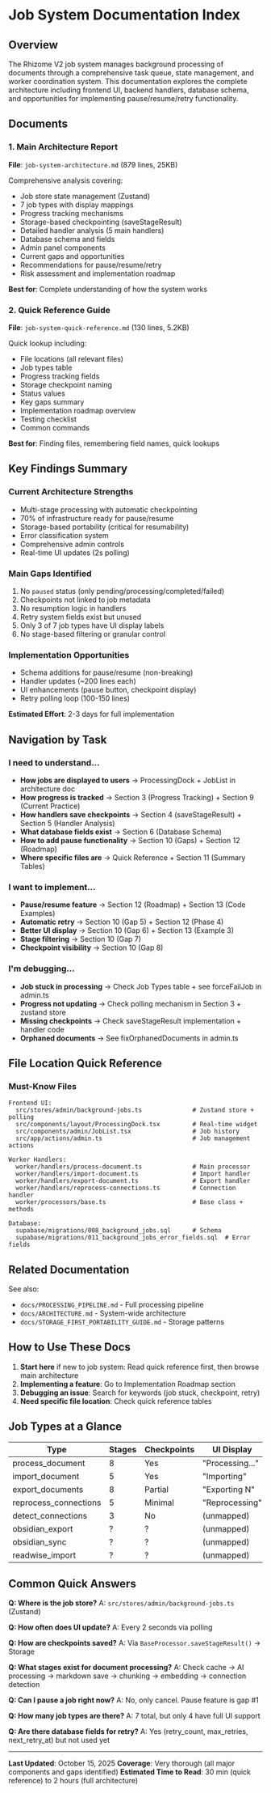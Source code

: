# Job System Documentation Index

## Overview

The Rhizome V2 job system manages background processing of documents through a comprehensive task queue, state management, and worker coordination system. This documentation explores the complete architecture including frontend UI, backend handlers, database schema, and opportunities for implementing pause/resume/retry functionality.

## Documents

### 1. Main Architecture Report
**File**: `job-system-architecture.md` (879 lines, 25KB)

Comprehensive analysis covering:
- Job store state management (Zustand)
- 7 job types with display mappings
- Progress tracking mechanisms
- Storage-based checkpointing (saveStageResult)
- Detailed handler analysis (5 main handlers)
- Database schema and fields
- Admin panel components
- Current gaps and opportunities
- Recommendations for pause/resume/retry
- Risk assessment and implementation roadmap

**Best for**: Complete understanding of how the system works

### 2. Quick Reference Guide
**File**: `job-system-quick-reference.md` (130 lines, 5.2KB)

Quick lookup including:
- File locations (all relevant files)
- Job types table
- Progress tracking fields
- Storage checkpoint naming
- Status values
- Key gaps summary
- Implementation roadmap overview
- Testing checklist
- Common commands

**Best for**: Finding files, remembering field names, quick lookups

## Key Findings Summary

### Current Architecture Strengths
- Multi-stage processing with automatic checkpointing
- 70% of infrastructure ready for pause/resume
- Storage-based portability (critical for resumability)
- Error classification system
- Comprehensive admin controls
- Real-time UI updates (2s polling)

### Main Gaps Identified
1. No `paused` status (only pending/processing/completed/failed)
2. Checkpoints not linked to job metadata
3. No resumption logic in handlers
4. Retry system fields exist but unused
5. Only 3 of 7 job types have UI display labels
6. No stage-based filtering or granular control

### Implementation Opportunities
- Schema additions for pause/resume (non-breaking)
- Handler updates (~200 lines each)
- UI enhancements (pause button, checkpoint display)
- Retry polling loop (100-150 lines)

**Estimated Effort**: 2-3 days for full implementation

## Navigation by Task

### I need to understand...
- **How jobs are displayed to users** → ProcessingDock + JobList in architecture doc
- **How progress is tracked** → Section 3 (Progress Tracking) + Section 9 (Current Practice)
- **How handlers save checkpoints** → Section 4 (saveStageResult) + Section 5 (Handler Analysis)
- **What database fields exist** → Section 6 (Database Schema)
- **How to add pause functionality** → Section 10 (Gaps) + Section 12 (Roadmap)
- **Where specific files are** → Quick Reference + Section 11 (Summary Tables)

### I want to implement...
- **Pause/resume feature** → Section 12 (Roadmap) + Section 13 (Code Examples)
- **Automatic retry** → Section 10 (Gap 5) + Section 12 (Phase 4)
- **Better UI display** → Section 10 (Gap 6) + Section 13 (Example 3)
- **Stage filtering** → Section 10 (Gap 7)
- **Checkpoint visibility** → Section 10 (Gap 8)

### I'm debugging...
- **Job stuck in processing** → Check Job Types table + see forceFailJob in admin.ts
- **Progress not updating** → Check polling mechanism in Section 3 + zustand store
- **Missing checkpoints** → Check saveStageResult implementation + handler code
- **Orphaned documents** → See fixOrphanedDocuments in admin.ts

## File Location Quick Reference

### Must-Know Files
```
Frontend UI:
  src/stores/admin/background-jobs.ts              # Zustand store + polling
  src/components/layout/ProcessingDock.tsx         # Real-time widget
  src/components/admin/JobList.tsx                 # Job history
  src/app/actions/admin.ts                         # Job management actions

Worker Handlers:
  worker/handlers/process-document.ts              # Main processor
  worker/handlers/import-document.ts               # Import handler
  worker/handlers/export-document.ts               # Export handler
  worker/handlers/reprocess-connections.ts         # Connection handler
  worker/processors/base.ts                        # Base class + methods

Database:
  supabase/migrations/008_background_jobs.sql      # Schema
  supabase/migrations/011_background_jobs_error_fields.sql  # Error fields
```

## Related Documentation

See also:
- `docs/PROCESSING_PIPELINE.md` - Full processing pipeline
- `docs/ARCHITECTURE.md` - System-wide architecture
- `docs/STORAGE_FIRST_PORTABILITY_GUIDE.md` - Storage patterns

## How to Use These Docs

1. **Start here** if new to job system: Read quick reference first, then browse main architecture
2. **Implementing a feature**: Go to Implementation Roadmap section
3. **Debugging an issue**: Search for keywords (job stuck, checkpoint, retry)
4. **Need specific file location**: Check quick reference tables

## Job Types at a Glance

| Type | Stages | Checkpoints | UI Display |
|---|---|---|---|
| process_document | 8 | Yes | "Processing..." |
| import_document | 5 | Yes | "Importing" |
| export_documents | 8 | Partial | "Exporting N" |
| reprocess_connections | 5 | Minimal | "Reprocessing" |
| detect_connections | 3 | No | (unmapped) |
| obsidian_export | ? | ? | (unmapped) |
| obsidian_sync | ? | ? | (unmapped) |
| readwise_import | ? | ? | (unmapped) |

## Common Quick Answers

**Q: Where is the job store?**
A: `src/stores/admin/background-jobs.ts` (Zustand)

**Q: How often does UI update?**
A: Every 2 seconds via polling

**Q: How are checkpoints saved?**
A: Via `BaseProcessor.saveStageResult()` → Storage

**Q: What stages exist for document processing?**
A: Check cache → AI processing → markdown save → chunking → embedding → connection detection

**Q: Can I pause a job right now?**
A: No, only cancel. Pause feature is gap #1

**Q: How many job types are there?**
A: 7 total, but only 4 have full UI support

**Q: Are there database fields for retry?**
A: Yes (retry_count, max_retries, next_retry_at) but not used yet

---

**Last Updated**: October 15, 2025
**Coverage**: Very thorough (all major components and gaps identified)
**Estimated Time to Read**: 30 min (quick reference) to 2 hours (full architecture)
